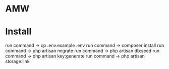 # AMW


# Install
run command -> cp .env.example .env
run command -> composer install
run command -> php artisan migrate
run command -> php artisan db:seed
run command -> php artisan key:generate
run command -> php artisan storage:link
